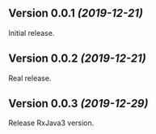 Version 0.0.1 *(2019-12-21)*
----------------------------

Initial release.

Version 0.0.2 *(2019-12-21)*
----------------------------

Real release.

Version 0.0.3 *(2019-12-29)*
----------------------------

Release RxJava3 version.